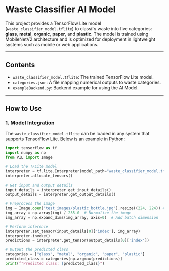 # Waste Classifier AI Model

This project provides a TensorFlow Lite model (`waste_classifier_model.tflite`) to classify waste into five categories: **glass**, **metal**, **organic**, **paper**, and **plastic**. The model is trained using MobileNetV2 architecture and is optimized for deployment in lightweight systems such as mobile or web applications.

---

## **Contents**
- `waste_classifier_model.tflite`: The trained TensorFlow Lite model.
- `categories.json`: A file mapping numerical outputs to waste categories.
- `exampleBackend.py`: Backend example for using the AI Model.

---

## **How to Use**

### **1. Model Integration**
The `waste_classifier_model.tflite` can be loaded in any system that supports TensorFlow Lite. Below is an example in Python:

```python
import tensorflow as tf
import numpy as np
from PIL import Image

# Load the TFLite model
interpreter = tf.lite.Interpreter(model_path="waste_classifier_model.tflite")
interpreter.allocate_tensors()

# Get input and output details
input_details = interpreter.get_input_details()
output_details = interpreter.get_output_details()

# Preprocess the image
img = Image.open("test_images/plastic_bottle.jpg").resize((224, 224)) #put your own images here to test
img_array = np.array(img) / 255.0  # Normalize the image
img_array = np.expand_dims(img_array, axis=0)  # Add batch dimension

# Perform inference
interpreter.set_tensor(input_details[0]['index'], img_array)
interpreter.invoke()
predictions = interpreter.get_tensor(output_details[0]['index'])

# Output the predicted class
categories = ["glass", "metal", "organic", "paper", "plastic"]
predicted_class = categories[np.argmax(predictions)]
print(f"Predicted class: {predicted_class}")
